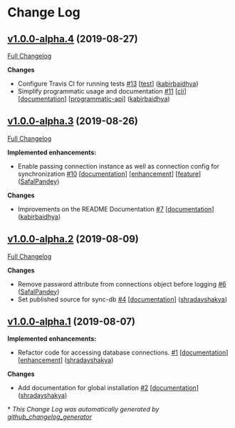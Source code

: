 # Change Log

## [v1.0.0-alpha.4](https://github.com/leapfrogtechnology/sync-db/tree/v1.0.0-alpha.4) (2019-08-27)
[Full Changelog](https://github.com/leapfrogtechnology/sync-db/compare/v1.0.0-alpha.3...v1.0.0-alpha.4)

**Changes**

- Configure Travis CI for running tests [\#13](https://github.com/leapfrogtechnology/sync-db/pull/13) [[test](https://github.com/leapfrogtechnology/sync-db/labels/test)] ([kabirbaidhya](https://github.com/kabirbaidhya))
- Simplify programmatic usage and documentation [\#11](https://github.com/leapfrogtechnology/sync-db/pull/11) [[cli](https://github.com/leapfrogtechnology/sync-db/labels/cli)] [[documentation](https://github.com/leapfrogtechnology/sync-db/labels/documentation)] [[programmatic-api](https://github.com/leapfrogtechnology/sync-db/labels/programmatic-api)] ([kabirbaidhya](https://github.com/kabirbaidhya))

## [v1.0.0-alpha.3](https://github.com/leapfrogtechnology/sync-db/tree/v1.0.0-alpha.3) (2019-08-26)
[Full Changelog](https://github.com/leapfrogtechnology/sync-db/compare/v1.0.0-alpha.2...v1.0.0-alpha.3)

**Implemented enhancements:**

- Enable passing connection instance as well as connection config for synchronization [\#10](https://github.com/leapfrogtechnology/sync-db/pull/10) [[documentation](https://github.com/leapfrogtechnology/sync-db/labels/documentation)] [[enhancement](https://github.com/leapfrogtechnology/sync-db/labels/enhancement)] [[feature](https://github.com/leapfrogtechnology/sync-db/labels/feature)] ([SafalPandey](https://github.com/SafalPandey))

**Changes**

- Improvements on the README Documentation [\#7](https://github.com/leapfrogtechnology/sync-db/pull/7) [[documentation](https://github.com/leapfrogtechnology/sync-db/labels/documentation)] ([kabirbaidhya](https://github.com/kabirbaidhya))

## [v1.0.0-alpha.2](https://github.com/leapfrogtechnology/sync-db/tree/v1.0.0-alpha.2) (2019-08-09)
[Full Changelog](https://github.com/leapfrogtechnology/sync-db/compare/v1.0.0-alpha.1...v1.0.0-alpha.2)

**Changes**

- Remove password attribute from connections object before logging [\#6](https://github.com/leapfrogtechnology/sync-db/pull/6) ([SafalPandey](https://github.com/SafalPandey))
- Set published source for sync-db [\#4](https://github.com/leapfrogtechnology/sync-db/pull/4) [[documentation](https://github.com/leapfrogtechnology/sync-db/labels/documentation)] ([shradayshakya](https://github.com/shradayshakya))

## [v1.0.0-alpha.1](https://github.com/leapfrogtechnology/sync-db/tree/v1.0.0-alpha.1) (2019-08-07)
**Implemented enhancements:**

- Refactor code for accessing database connections. [\#1](https://github.com/leapfrogtechnology/sync-db/pull/1) [[documentation](https://github.com/leapfrogtechnology/sync-db/labels/documentation)] [[enhancement](https://github.com/leapfrogtechnology/sync-db/labels/enhancement)] ([shradayshakya](https://github.com/shradayshakya))

**Changes**

- Add documentation for global installation [\#2](https://github.com/leapfrogtechnology/sync-db/pull/2) [[documentation](https://github.com/leapfrogtechnology/sync-db/labels/documentation)] ([shradayshakya](https://github.com/shradayshakya))



\* *This Change Log was automatically generated by [github_changelog_generator](https://github.com/skywinder/Github-Changelog-Generator)*
